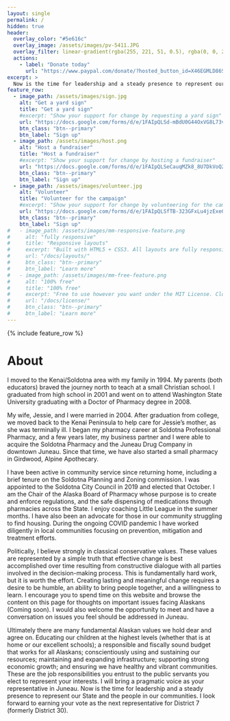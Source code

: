 ```yaml
---
layout: single
permalink: /
hidden: true
header:
  overlay_color: "#5e616c"
  overlay_image: /assets/images/pv-5411.JPG
  overlay_filter: linear-gradient(rgba(255, 221, 51, 0.5), rgba(0, 0, 204, 0.5))
  actions:
    - label: "Donate today"
      url: "https://www.paypal.com/donate/?hosted_button_id=X46EGMLD86SDQ"
excerpt: >
  Now is the time for leadership and a steady presence to represent our State and the people in our communities.
feature_row:
  - image_path: /assets/images/sign.jpg
    alt: "Get a yard sign"
    title: "Get a yard sign"
    #excerpt: "Show your support for change by requesting a yard sign"
    url: "https://docs.google.com/forms/d/e/1FAIpQLSd-mBdU0G44OxVG8L73v5sJDVhHrkOd3q_4FO-ShuqrvcvQqA/viewform?usp=sf_link"
    btn_class: "btn--primary"
    btn_label: "Sign up"
  - image_path: /assets/images/host.png
    alt: "Host a fundraiser"
    title: "Host a fundraiser"
    #excerpt: "Show your support for change by hosting a fundraiser"
    url: "https://docs.google.com/forms/d/e/1FAIpQLSeCauqMZk8_8U7DkVoQ2NSaSrr674_qdQpDfc6gZ9ig1lXSng/viewform?usp=sf_link"
    btn_class: "btn--primary"
    btn_label: "Sign up"
  - image_path: /assets/images/volunteer.jpg
    alt: "Volunteer"
    title: "Volunteer for the campaign"
    #excerpt: "Show your support for change by volunteering for the campaign"
    url: "https://docs.google.com/forms/d/e/1FAIpQLSfTB-323GFxLu4jzExeO3oDeojio84jmpxFR1oYZlyfd0jxXw/viewform?usp=sf_link"
    btn_class: "btn--primary"
    btn_label: "Sign up"
#   - image_path: /assets/images/mm-responsive-feature.png
#     alt: "fully responsive"
#     title: "Responsive layouts"
#     excerpt: "Built with HTML5 + CSS3. All layouts are fully responsive with helpers to augment your content."
#     url: "/docs/layouts/"
#     btn_class: "btn--primary"
#     btn_label: "Learn more"
#   - image_path: /assets/images/mm-free-feature.png
#     alt: "100% free"
#     title: "100% free"
#     excerpt: "Free to use however you want under the MIT License. Clone it, fork it, customize it... whatever!"
#     url: "/docs/license/"
#     btn_class: "btn--primary"
#     btn_label: "Learn more"      
---
```


{% include feature_row %}

<h1>About</h1>

I moved to the Kenai/Soldotna area with my family in 1994. My parents (both educators) braved the journey north to teach at a small Christian school. I graduated from high school in 2001 and went on to attend Washington State University graduating with a Doctor of Pharmacy degree in 2008.

My wife, Jessie, and I were married in 2004. After graduation from college, we moved back to the Kenai Peninsula to help care for Jessie’s mother, as she was terminally ill. I began my pharmacy career at Soldotna Professional Pharmacy, and a few years later, my business partner and I were able to acquire the Soldotna Pharmacy and the Juneau Drug Company in downtown Juneau. Since that time, we have also started a small pharmacy in Girdwood, Alpine Apothecary.

I have been active in community service since returning home, including a brief tenure on the Soldotna Planning and Zoning commission. I was appointed to the Soldotna City Council in 2019 and elected that October. I am the Chair of the Alaska Board of Pharmacy whose purpose is to create and enforce regulations, and the safe dispensing of medications through pharmacies across the State. I enjoy coaching Little League in the summer months. I have also been an advocate for those in our community struggling to find housing. During the ongoing COVID pandemic I have worked diligently in local communities focusing on prevention, mitigation and treatment efforts.

Politically, I believe strongly in classical conservative values. These values are represented by a simple truth that effective change is best accomplished over time resulting from constructive dialogue with all parties involved in the decision-making process. This is fundamentally hard work, but it is worth the effort. Creating lasting and meaningful change requires a desire to be humble, an ability to bring people together, and a willingness to learn. I encourage you to spend time on this website and browse the content on this page for thoughts on important issues facing Alaskans (Coming soon). I would also welcome the opportunity to meet and have a conversation on issues you feel should be addressed in Juneau.

Ultimately there are many fundamental Alaskan values we hold dear and agree on. Educating our children at the highest levels (whether that is at home or our excellent schools); a responsible and fiscally sound budget that works for all Alaskans; conscientiously using and sustaining our resources; maintaining and expanding infrastructure; supporting strong economic growth; and ensuring we have healthy and vibrant communities. These are the job responsibilities you entrust to the public servants you elect to represent your interests. I will bring a pragmatic voice as your representative in Juneau. Now is the time for leadership and a steady presence to represent our State and the people in our communities. I look forward to earning your vote as the next representative for District 7 (formerly District 30).
